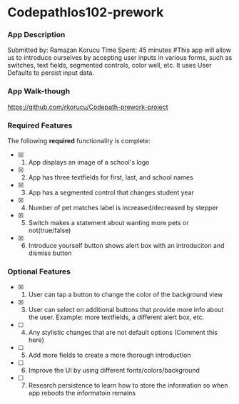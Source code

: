 
# CodepathIos102-prework

### App Description
Submitted by: Ramazan Korucu
Time Spent: 45 minutes 
#This app will allow us to introduce ourselves by accepting user inputs in various forms, such as switches, text fields, segmented controls, color well, etc. It uses User Defaults to persist input data.

### App Walk-though
https://github.com/rkorucu/Codepath-prework-project


### Required Features
The following **required** functionality is complete:
- [x] 1. App displays an image of a school's logo
- [x] 2. App has three textfields for first, last, and school names
- [x] 3. App has a segmented control that changes student year
- [x] 4. Number of pet matches label is increased/decreased by stepper
- [x] 5. Switch makes a statement about wanting more pets or not(true/false) 
- [x] 6. Introduce yourself button shows alert box with an introduciton and dismiss button

### Optional Features
- [x] 1. User can tap a button to change the color of the background view
- [x] 3. User can select on additional buttons that provide more info about the user. Example: more textfields, a different alert box, etc.
- [ ] 4. Any stylistic changes that are not default options (Comment this here)
- [ ] 5. Add more fields to create a more thorough introduction
- [ ] 6. Improve the UI by using different fonts/colors/background
- [ ] 7. Research persistence to learn how to store the information so when app reboots the informatoin remains
